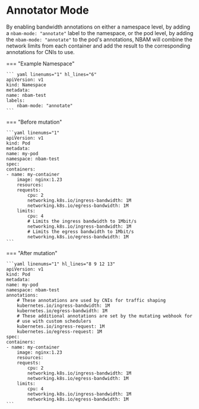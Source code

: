 # Annotator Mode

By enabling bandwidth annotations on either a namespace level, by adding a `nbam-mode: "annotate"` label to the namespace, or the pod level, by adding the `nbam-mode: "annotate"` to the pod's annotations, NBAM will combine the network limits from each container and add the result to the corresponding annotations for CNIs to use.

=== "Example Namespace"

    ``` yaml linenums="1" hl_lines="6"
    apiVersion: v1
    kind: Namespace
    metadata:
    name: nbam-test
    labels:
        nbam-mode: "annotate"
    ```

=== "Before mutation"

    ```yaml linenums="1"
    apiVersion: v1
    kind: Pod
    metadata:
    name: my-pod
    namespace: nbam-test
    spec:
    containers:
    - name: my-container
        image: nginx:1.23
        resources:
        requests:
            cpu: 2
            networking.k8s.io/ingress-bandwidth: 1M
            networking.k8s.io/egress-bandwidth: 1M
        limits:
            cpu: 4
            # Limits the ingress bandwidth to 1Mbit/s
            networking.k8s.io/ingress-bandwidth: 1M
            # Limits the egress bandwidth to 1Mbit/s
            networking.k8s.io/egress-bandwidth: 1M
    ```

=== "After mutation"

    ```yaml linenums="1" hl_lines="8 9 12 13"
    apiVersion: v1
    kind: Pod
    metadata:
    name: my-pod
    namespace: nbam-test
    annotations:
        # These annotations are used by CNIs for traffic shaping
        kubernetes.io/ingress-bandwidth: 1M
        kubernetes.io/egress-bandwidth: 1M
        # These additional annotations are set by the mutating webhook for
        # use with custom schedulers
        kubernetes.io/ingress-request: 1M
        kubernetes.io/egress-request: 1M
    spec:
    containers:
    - name: my-container
        image: nginx:1.23
        resources:
        requests:
            cpu: 2
            networking.k8s.io/ingress-bandwidth: 1M
            networking.k8s.io/egress-bandwidth: 1M
        limits:
            cpu: 4
            networking.k8s.io/ingress-bandwidth: 1M
            networking.k8s.io/egress-bandwidth: 1M
    ```
